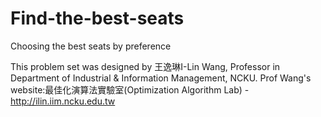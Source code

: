# Find-the-best-seats
Choosing the best seats by preference

This problem set was designed by 王逸琳I-Lin Wang, Professor in Department of Industrial & Information Management, NCKU. 
Prof Wang's website:最佳化演算法實驗室(Optimization Algorithm Lab) - http://ilin.iim.ncku.edu.tw
